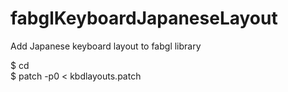# fabglKeyboardJapaneseLayout
Add Japanese keyboard layout to fabgl library

$ cd  
$ patch -p0 < kbdlayouts.patch  
